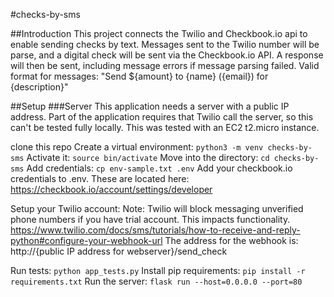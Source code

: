 #checks-by-sms

##Introduction
This project connects the Twilio and Checkbook.io api to enable sending checks by text. Messages sent to the Twilio number will be parse, and a digital check will be sent via the Checkbook.io API.
A response will then be sent, including message errors if message parsing failed.
Valid format for messages: "Send ${amount} to {name} ({email}) for {description}"

##Setup
###Server
This application needs a server with a public IP address. Part of the application requires that Twilio call the server, so this can't be tested fully locally.
This was tested with an EC2 t2.micro instance.

clone this repo
Create a virtual environment:
`python3 -m venv checks-by-sms`
Activate it:
`source bin/activate`
Move into the directory:
`cd checks-by-sms`
Add credentials:
`cp env-sample.txt .env`
Add your checkbook.io credentials to .env. These are located here:
https://checkbook.io/account/settings/developer


Setup your Twilio account:
Note: Twilio will block messaging unverified phone numbers if you have trial account. This impacts functionality.
https://www.twilio.com/docs/sms/tutorials/how-to-receive-and-reply-python#configure-your-webhook-url
The address for the webhook is:
http://{public IP address for webserver}/send_check

Run tests:
`python app_tests.py`
Install pip requirements:
`pip install -r requirements.txt`
Run the server:
`flask run --host=0.0.0.0 --port=80`
